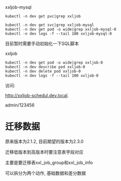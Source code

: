 xxljob-mysql

```
kubectl -n dev get pvc|grep xxljob

kubectl -n dev get svc|grep xxljob-mysql
kubectl -n dev get pod -o wide|grep xxljob-mysql-0
kubectl -n dev logs -f --tail 100 xxljob-mysql-0
```

目前暂时需要手动初始化一下SQL脚本

xxljob

```
kubectl -n dev get pod -o wide|grep xxljob-0
kubectl -n dev describe pod xxljob-0
kubectl -n dev delete pod xxljob-0
kubectl -n dev logs -f --tail 100 xxljob-0
```



访问:

http://xxljob-schedul.dev.local.

admin/123456



# 迁移数据

原来版本为2.1.2, 目前期望的版本为2.3.0

迁移低版本到高版本时要注意表字段对应

主要是要迁移表xxl_job_group和xxl_job_info

可以拆分为两个动作, 基础数据和差分数据